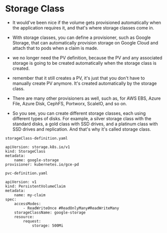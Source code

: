 # Storage Class

- It would've been nice if the volume gets provisioned automatically when the application requires it, and that's where storage classes come in.

- With storage classes, you can define a provisioner, such as Google Storage, that can automatically provision storage on Google Cloud and attach that to pods when a claim is made.

- we no longer need the PV definition, because the PV and any associated storage is going to be created automatically when the storage class is created.

-  remember that it still creates a PV, it's just that you don't have to manually create PV anymore. It's created automatically by the storage class.

- There are many other provisioners as well, such as, for AWS EBS, Azure File, Azure Disk, CephFS, Portworx, ScaleIO, and so on.

- So you see, you can create different storage classes, each using different types of disks. For example, a silver storage class with the standard disks, a gold class with SSD drives, and a platinum class with SSD drives and replication. And that's why it's called storage class.

```
storageClass-definition.yaml

apiVersion: storage.k8s.io/v1
kind: StorageClass
metadata:
    name: google-storage
provisioner: kubernetes.io/gce-pd
```


```
pvc-definition.yaml

apiVersion: v1
kind: PersistentVolumeClaim
metadata:
    name: my-claim
spec:
    accessModes:
        - ReadWriteOnce #ReadOnlyMany#ReadWriteMany
    storageClassName: google-storage
    resource:
        request:
            storage: 500Mi
```

